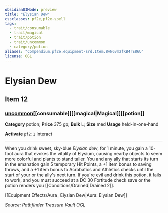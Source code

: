 ```yaml
---
obsidianUIMode: preview
title: "Elysian Dew"
cssclasses: pf2e,pf2e-spell
tags:
  - trait/consumable
  - trait/magical
  - trait/potion
  - trait/uncommon
  - category/potion
aliases: "Compendium.pf2e.equipment-srd.Item.8vN6vm2fKB4rE86U"
license: OGL
---
```

# Elysian Dew
## Item 12
### [uncommon](uncommon.md "Uncommon Rarity Trait")[[consumable]][[magical|Magical]][[potion]]

**Category** potion; 
**Price** 375 gp; 
**Bulk** L; **Size** med
**Usage** held-in-one-hand

**Activate** `pf2:1` Interact

* * *

When you drink sweet, sky-blue _Elysian dew_, for 1 minute, you gain a 10-foot aura that evokes the vitality of Elysium, causing nearby objects to seem more colorful and plants to stand taller. You and any ally that starts its turn in the emanation gain 5 temporary Hit Points, a +1 item bonus to saving throws, and a +1 item bonus to Acrobatics and Athletics checks until the start of your or the ally's next turn. If you're evil and drink this potion, it fails to work, and you must succeed at a DC 30 Fortitude check save or the potion renders you [[Conditions/Drained|Drained 2]].

[[Equipment Effects/Aura_ Elysian Dew|Aura: Elysian Dew]]

*Source: Pathfinder Treasure Vault*
*OGL*